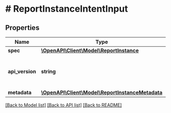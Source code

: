 # # ReportInstanceIntentInput

## Properties

Name | Type | Description | Notes
------------ | ------------- | ------------- | -------------
**spec** | [**\OpenAPI\Client\Model\ReportInstance**](ReportInstance.md) |  |
**api_version** | **string** | API Version of the Nutanix v3 API framework. | [optional] [default to '3.1.0']
**metadata** | [**\OpenAPI\Client\Model\ReportInstanceMetadata**](ReportInstanceMetadata.md) |  |

[[Back to Model list]](../../README.md#models) [[Back to API list]](../../README.md#endpoints) [[Back to README]](../../README.md)
